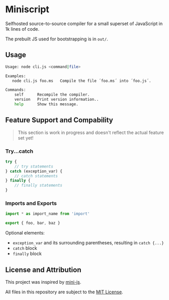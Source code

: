 # Miniscript
Selfhosted source-to-source compiler for a small superset of JavaScript in 1k lines of code.

The prebuilt JS used for bootstrapping is in `out/`.

## Usage
```sh
Usage: node cli.js <command|file>

Examples:
   node cli.js foo.ms   Compile the file ´foo.ms´ into ´foo.js´.

Commands:
	self      Recompile the compiler.
	version   Print version information..
	help      Show this message.
```

## Feature Support and Compability
> This section is work in progress and doesn't reflect the actual feature set yet!

### Try...catch
```js
try {
	// try statements
} catch (exception_var) {
	// catch statements
} finally {
	// finally statements
}
```

### Imports and Exports
```js
import * as import_name from 'import'

export { foo, bar, baz }
```

Optional elements:
- `exception_var` and its surrounding parentheses, resulting in `catch {...}`
- `catch` block
- `finally` block

## License and Attribution
This project was inspired by [mini-js][repo-mini-js].

All files in this repository are subject to the [MIT License](LICENSE).

<!-- links -->
[repo-mini-js]: https://github.com/maierfelix/mini-js

